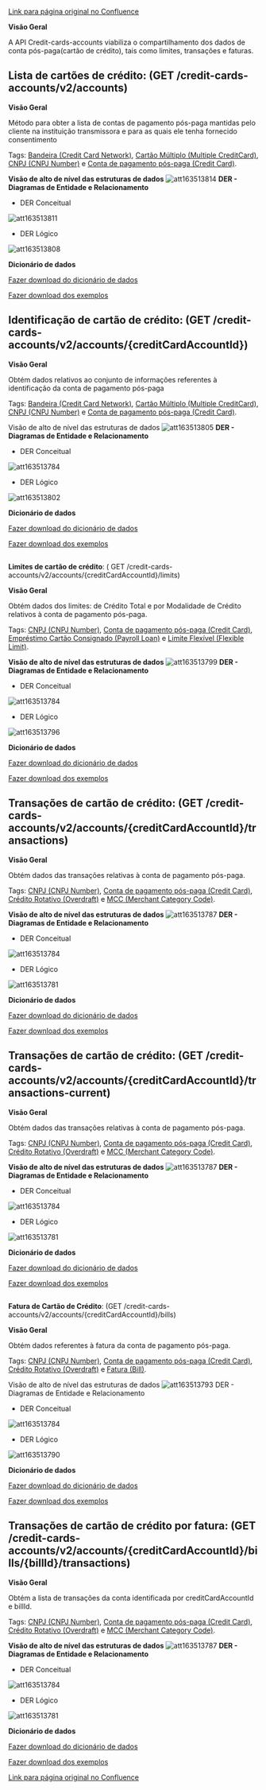 [Link para página original no Confluence](https://openfinancebrasil.atlassian.net/wiki/spaces/OF/pages/163513705)

**Visão Geral**

A API Credit-cards-accounts viabiliza o compartilhamento dos dados de conta pós-paga(cartão de crédito), tais como limites, transações e faturas.

## **Lista de cartões de crédito:** (GET /credit-cards-accounts/v2/accounts)

**Visão Geral**

Método para obter a lista de contas de pagamento pós-paga mantidas pelo cliente na instituição transmissora e para as quais ele tenha fornecido consentimento

Tags: [Bandeira (Credit Card Network)](https://openfinancebrasil.atlassian.net/wiki/spaces/DraftOF/pages/7996340/Gloss+rio#Bandeira-%28Credit-Card-Network%29), [Cartão Múltiplo (Multiple CreditCard)](https://openfinancebrasil.atlassian.net/wiki/spaces/DraftOF/pages/7996340/Gloss+rio#Cart%C3%A3o-M%C3%BAltiplo-%28Multiple-CreditCard%29), [CNPJ (CNPJ Number)](https://openfinancebrasil.atlassian.net/wiki/spaces/DraftOF/pages/7996340/Gloss+rio#CNPJ-%28CNPJ-Number%29) e [Conta de pagamento pós-paga (Credit Card)](https://openfinancebrasil.atlassian.net/wiki/spaces/DraftOF/pages/7996340/Gloss+rio#Conta-de-Pagamento-P%C3%B3s-paga-%28Credit-Card%29).

**Visão de alto de nível das estruturas de dados**
![att163513814](Informa%c3%a7%c3%b5es%20Gerais%20-%20Cart%c3%a3o%20de%20Cr%c3%a9dito%20-%20v2.1.0-rc.2/attachments/TLD_CreditCardAccount_List-f5ed7649.png)
**DER - Diagramas de Entidade e Relacionamento**

- DER Conceitual

![att163513811](Informa%c3%a7%c3%b5es%20Gerais%20-%20Cart%c3%a3o%20de%20Cr%c3%a9dito%20-%20v2.1.0-rc.2/attachments/DER_CreditCardAccount_List_Conceitual-0e6048e1.png)

- DER Lógico

![att163513808](Informa%c3%a7%c3%b5es%20Gerais%20-%20Cart%c3%a3o%20de%20Cr%c3%a9dito%20-%20v2.1.0-rc.2/attachments/DER_CreditCardAccount_List_Logico-e2ca0183.png)

**Dicionário de dados**

[Fazer download do dicionário de dados](https://openbanking-brasil.github.io/openapi/dictionary/creditCardsGetAccounts_v2.csv)

[Fazer download dos exemplos](https://openfinancebrasil.atlassian.net/wiki/download/attachments/9863186/accounts.csv?api=v2&amp;download=true)

## **Identificação de cartão de crédito**: (GET /credit-cards-accounts/v2/accounts/{creditCardAccountId})

**Visão Geral**

Obtém dados relativos ao conjunto de informações referentes à identificação da conta de pagamento pós-paga

Tags: [Bandeira (Credit Card Network)](https://openfinancebrasil.atlassian.net/wiki/spaces/DraftOF/pages/7996340/Gloss+rio#Bandeira-%28Credit-Card-Network%29), [Cartão Múltiplo (Multiple CreditCard)](https://openfinancebrasil.atlassian.net/wiki/spaces/DraftOF/pages/7996340/Gloss+rio#Cart%C3%A3o-M%C3%BAltiplo-%28Multiple-CreditCard%29), [CNPJ (CNPJ Number)](https://openfinancebrasil.atlassian.net/wiki/spaces/DraftOF/pages/7996340/Gloss+rio#CNPJ-%28CNPJ-Number%29) e [Conta de pagamento pós-paga (Credit Card)](https://openfinancebrasil.atlassian.net/wiki/spaces/DraftOF/pages/7996340/Gloss+rio#Conta-de-Pagamento-P%C3%B3s-paga-%28Credit-Card%29).

Visão de alto de nível das estruturas de dados
![att163513805](Informa%c3%a7%c3%b5es%20Gerais%20-%20Cart%c3%a3o%20de%20Cr%c3%a9dito%20-%20v2.1.0-rc.2/attachments/TLD_CreditCardAccount_Identification-a9737a16.png)
**DER - Diagramas de Entidade e Relacionamento**

- DER Conceitual

![att163513784](Informa%c3%a7%c3%b5es%20Gerais%20-%20Cart%c3%a3o%20de%20Cr%c3%a9dito%20-%20v2.1.0-rc.2/attachments/DER_CreditCardAccount-62b49dec.png)

- DER Lógico

![att163513802](Informa%c3%a7%c3%b5es%20Gerais%20-%20Cart%c3%a3o%20de%20Cr%c3%a9dito%20-%20v2.1.0-rc.2/attachments/DER_CreditCardAccount_Identification-c203839a.png)

**Dicionário de dados**

[Fazer download do dicionário de dados](https://openbanking-brasil.github.io/openapi/dictionary/creditCardsGetAccountsCreditCardAccountId_v2.csv)

[Fazer download dos exemplos](https://openfinancebrasil.atlassian.net/wiki/download/attachments/9863186/accounts_creditCardAccountId.csv?api=v2&amp;download=true)

##   
**Limites de cartão de crédito**: ( GET /credit-cards-accounts/v2/accounts/{creditCardAccountId}/limits)

**Visão Geral**

Obtém dados dos limites: de Crédito Total e por Modalidade de Crédito relativos à conta de pagamento pós-paga.

Tags: [CNPJ (CNPJ Number)](https://openfinancebrasil.atlassian.net/wiki/spaces/DraftOF/pages/7996340/Gloss+rio#CNPJ-%28CNPJ-Number%29), [Conta de pagamento pós-paga (Credit Card)](https://openfinancebrasil.atlassian.net/wiki/spaces/DraftOF/pages/7996340/Gloss+rio#Conta-de-Pagamento-P%C3%B3s-paga-%28Credit-Card%29), [Empréstimo Cartão Consignado (Payroll Loan)](https://openfinancebrasil.atlassian.net/wiki/spaces/DraftOF/pages/7996340/Gloss+rio#Empr%C3%A9stimo-Cart%C3%A3o-Consignado-%28Payroll-Loan%29) e [Limite Flexível (Flexible Limit)](https://openfinancebrasil.atlassian.net/wiki/spaces/DraftOF/pages/7996340/Gloss+rio#Limite-Flex%C3%ADvel-%28Flexible-Limit%29).

**Visão de alto de nível das estruturas de dados**
![att163513799](Informa%c3%a7%c3%b5es%20Gerais%20-%20Cart%c3%a3o%20de%20Cr%c3%a9dito%20-%20v2.1.0-rc.2/attachments/TLD_CreditCardAccount_Limits-da0b15b9.png)
**DER - Diagramas de Entidade e Relacionamento**

- DER Conceitual

![att163513784](Informa%c3%a7%c3%b5es%20Gerais%20-%20Cart%c3%a3o%20de%20Cr%c3%a9dito%20-%20v2.1.0-rc.2/attachments/DER_CreditCardAccount-62b49dec.png)

- DER Lógico

![att163513796](Informa%c3%a7%c3%b5es%20Gerais%20-%20Cart%c3%a3o%20de%20Cr%c3%a9dito%20-%20v2.1.0-rc.2/attachments/DER_CreditCardAccount_Limits-a61a5c76.png)

**Dicionário de dados**

[Fazer download do dicionário de dados](https://openbanking-brasil.github.io/openapi/dictionary/creditCardsGetAccountsCreditCardAccountIdLimits_v2.csv)

[Fazer download dos exemplos](https://openfinancebrasil.atlassian.net/wiki/download/attachments/9863186/accounts_creditCardAccountId_limits.csv?api=v2&amp;download=true)

## **Transações de cartão de crédito**: (GET /credit-cards-accounts/v2/accounts/{creditCardAccountId}/transactions)

**Visão Geral**

Obtém dados das transações relativas à conta de pagamento pós-paga.

Tags: [CNPJ (CNPJ Number)](https://openfinancebrasil.atlassian.net/wiki/spaces/DraftOF/pages/7996340/Gloss+rio#CNPJ-%28CNPJ-Number%29), [Conta de pagamento pós-paga (Credit Card)](https://openfinancebrasil.atlassian.net/wiki/spaces/DraftOF/pages/7996340/Gloss+rio#Conta-de-Pagamento-P%C3%B3s-paga-%28Credit-Card%29), [Crédito Rotativo (Overdraft)](https://openfinancebrasil.atlassian.net/wiki/spaces/DraftOF/pages/7996340/Gloss+rio#Cr%C3%A9dito-Rotativo-%28Overdraft%29) e [MCC (Merchant Category Code)](https://openfinancebrasil.atlassian.net/wiki/spaces/DraftOF/pages/7996340/Gloss+rio#MCC-%28Merchant-Category-Code%29).

**Visão de alto de nível das estruturas de dados**
![att163513787](Informa%c3%a7%c3%b5es%20Gerais%20-%20Cart%c3%a3o%20de%20Cr%c3%a9dito%20-%20v2.1.0-rc.2/attachments/TLD_CreditCardAccount_Transactions-30cd2d1e.png)
**DER - Diagramas de Entidade e Relacionamento**

- DER Conceitual

![att163513784](Informa%c3%a7%c3%b5es%20Gerais%20-%20Cart%c3%a3o%20de%20Cr%c3%a9dito%20-%20v2.1.0-rc.2/attachments/DER_CreditCardAccount-62b49dec.png)

- DER Lógico

![att163513781](Informa%c3%a7%c3%b5es%20Gerais%20-%20Cart%c3%a3o%20de%20Cr%c3%a9dito%20-%20v2.1.0-rc.2/attachments/DER_CreditCardAccount_Transactions-3ec790c3.png)

**Dicionário de dados**

[Fazer download do dicionário de dados](https://openbanking-brasil.github.io/openapi/dictionary/creditCardsGetAccountsCreditCardAccountIdTransactions_v2.csv)

[Fazer download dos exemplos](https://openfinancebrasil.atlassian.net/wiki/download/attachments/9863186/accounts_creditCardAccountId_transactions.csv?api=v2&amp;download=true)

## **Transações de cartão de crédito**: (GET /credit-cards-accounts/v2/accounts/{creditCardAccountId}/transactions-current)

**Visão Geral**

Obtém dados das transações relativas à conta de pagamento pós-paga.

Tags: [CNPJ (CNPJ Number)](https://openfinancebrasil.atlassian.net/wiki/spaces/DraftOF/pages/7996340/Gloss+rio#CNPJ-%28CNPJ-Number%29), [Conta de pagamento pós-paga (Credit Card)](https://openfinancebrasil.atlassian.net/wiki/spaces/DraftOF/pages/7996340/Gloss+rio#Conta-de-Pagamento-P%C3%B3s-paga-%28Credit-Card%29), [Crédito Rotativo (Overdraft)](https://openfinancebrasil.atlassian.net/wiki/spaces/DraftOF/pages/7996340/Gloss+rio#Cr%C3%A9dito-Rotativo-%28Overdraft%29) e [MCC (Merchant Category Code)](https://openfinancebrasil.atlassian.net/wiki/spaces/DraftOF/pages/7996340/Gloss+rio#MCC-%28Merchant-Category-Code%29).

**Visão de alto de nível das estruturas de dados**
![att163513787](Informa%c3%a7%c3%b5es%20Gerais%20-%20Cart%c3%a3o%20de%20Cr%c3%a9dito%20-%20v2.1.0-rc.2/attachments/TLD_CreditCardAccount_Transactions-30cd2d1e.png)
**DER - Diagramas de Entidade e Relacionamento**

- DER Conceitual

![att163513784](Informa%c3%a7%c3%b5es%20Gerais%20-%20Cart%c3%a3o%20de%20Cr%c3%a9dito%20-%20v2.1.0-rc.2/attachments/DER_CreditCardAccount-62b49dec.png)

- DER Lógico

![att163513781](Informa%c3%a7%c3%b5es%20Gerais%20-%20Cart%c3%a3o%20de%20Cr%c3%a9dito%20-%20v2.1.0-rc.2/attachments/DER_CreditCardAccount_Transactions-3ec790c3.png)

**Dicionário de dados**

[Fazer download do dicionário de dados](https://openbanking-brasil.github.io/openapi/dictionary/creditCardsGetAccountsCreditCardAccountIdTransactionsCurrent_v2.csv)

[Fazer download dos exemplos](https://openfinancebrasil.atlassian.net/wiki/download/attachments/9863186/accounts_creditCardAccountId_transactions_current.csv?api=v2&amp;download=true)

##   
**Fatura de Cartão de Crédito**: (GET /credit-cards-accounts/v2/accounts/{creditCardAccountId}/bills)

**Visão Geral**

Obtém dados referentes à fatura da conta de pagamento pós-paga.

Tags: [CNPJ (CNPJ Number)](https://openfinancebrasil.atlassian.net/wiki/spaces/DraftOF/pages/7996340/Gloss+rio#CNPJ-%28CNPJ-Number%29), [Conta de pagamento pós-paga (Credit Card)](https://openfinancebrasil.atlassian.net/wiki/spaces/DraftOF/pages/7996340/Gloss+rio#Conta-de-Pagamento-P%C3%B3s-paga-%28Credit-Card%29), [Crédito Rotativo (Overdraft)](https://openfinancebrasil.atlassian.net/wiki/spaces/DraftOF/pages/7996340/Gloss+rio#Cr%C3%A9dito-Rotativo-%28Overdraft%29) e [Fatura (Bill)](https://openfinancebrasil.atlassian.net/wiki/spaces/DraftOF/pages/7996340/Gloss+rio#Fatura-%28Bill%29).

Visão de alto de nível das estruturas de dados
![att163513793](Informa%c3%a7%c3%b5es%20Gerais%20-%20Cart%c3%a3o%20de%20Cr%c3%a9dito%20-%20v2.1.0-rc.2/attachments/TLD_CreditCardAccount_Bill-18fa37a9.png)
DER - Diagramas de Entidade e Relacionamento

- DER Conceitual

![att163513784](Informa%c3%a7%c3%b5es%20Gerais%20-%20Cart%c3%a3o%20de%20Cr%c3%a9dito%20-%20v2.1.0-rc.2/attachments/DER_CreditCardAccount-62b49dec.png)

- DER Lógico

![att163513790](Informa%c3%a7%c3%b5es%20Gerais%20-%20Cart%c3%a3o%20de%20Cr%c3%a9dito%20-%20v2.1.0-rc.2/attachments/DER_CreditCardAccount_Bill-eafe4a52.png)

**Dicionário de dados**

[Fazer download do dicionário de dados](https://openbanking-brasil.github.io/openapi/dictionary/creditCardsGetAccountsCreditCardAccountIdBills_v2.csv)

[Fazer download dos exemplos](https://openfinancebrasil.atlassian.net/wiki/download/attachments/9863186/accounts_creditCardAccountId_bills.csv?api=v2&amp;download=true)

## **Transações de cartão de crédito por fatura**: (GET /credit-cards-accounts/v2/accounts/{creditCardAccountId}/bills/{billId}/transactions)

**Visão Geral**

Obtém a lista de transações da conta identificada por creditCardAccountId e billId.

Tags: [CNPJ (CNPJ Number)](https://openfinancebrasil.atlassian.net/wiki/spaces/DraftOF/pages/7996340/Gloss+rio#CNPJ-%28CNPJ-Number%29), [Conta de pagamento pós-paga (Credit Card)](https://openfinancebrasil.atlassian.net/wiki/spaces/DraftOF/pages/7996340/Gloss+rio#Conta-de-Pagamento-P%C3%B3s-paga-%28Credit-Card%29), [Crédito Rotativo (Overdraft)](https://openfinancebrasil.atlassian.net/wiki/spaces/DraftOF/pages/7996340/Gloss+rio#Cr%C3%A9dito-Rotativo-%28Overdraft%29) e [MCC (Merchant Category Code)](https://openfinancebrasil.atlassian.net/wiki/spaces/DraftOF/pages/7996340/Gloss+rio#MCC-%28Merchant-Category-Code%29).

**Visão de alto de nível das estruturas de dados**
![att163513787](Informa%c3%a7%c3%b5es%20Gerais%20-%20Cart%c3%a3o%20de%20Cr%c3%a9dito%20-%20v2.1.0-rc.2/attachments/TLD_CreditCardAccount_Transactions-30cd2d1e.png)
**DER - Diagramas de Entidade e Relacionamento**

- DER Conceitual

![att163513784](Informa%c3%a7%c3%b5es%20Gerais%20-%20Cart%c3%a3o%20de%20Cr%c3%a9dito%20-%20v2.1.0-rc.2/attachments/DER_CreditCardAccount-62b49dec.png)

- DER Lógico

![att163513781](Informa%c3%a7%c3%b5es%20Gerais%20-%20Cart%c3%a3o%20de%20Cr%c3%a9dito%20-%20v2.1.0-rc.2/attachments/DER_CreditCardAccount_Transactions-3ec790c3.png)

**Dicionário de dados**

[Fazer download do dicionário de dados](https://openbanking-brasil.github.io/openapi/dictionary/creditCardsGetAccountsCreditCardAccountIdBillsBillIdTransactions_v2.csv)

[Fazer download dos exemplos](https://openfinancebrasil.atlassian.net/wiki/download/attachments/9863186/accounts_creditCardAccountId_bills_billId_transactions.csv?api=v2&amp;download=true)

[Link para página original no Confluence](https://openfinancebrasil.atlassian.net/wiki/spaces/OF/pages/163513705)